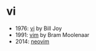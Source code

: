 # vi

- 1976: [vi](https://ex-vi.sourceforge.net/) by Bill Joy
- 1991: [vim](https://github.com/vim/vim) by Bram Moolenaar
- 2014: [neovim](https://github.com/neovim/neovim)
